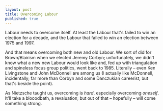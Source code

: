 ```yaml
---
layout: post
title: Overcoming Labour
published: true
---
```



Labour needs to overcome itself. At least the Labour that's failed to win an election for a decade, and the Labour that failed to win an election between 1975 and 1997.

And that means overcoming both new and old Labour. We sort of did for Brown/Blairism when we elected Jeremy Corbyn; unfortunately, we didn't know what a new new Labour would look like and, fed up with triangulation and spineless focus group politics, went back to 1985. Literally &#8211; even Ken Livingstone and John McDonnell are among us (I actually like McDonnell, incidentally; far more than Corbyn and some Danczukian careerist, but that's beside the point).

As Nietzsche taught us, overcoming is _hard_, especially overcoming _oneself_. It'll take a blooodbath, a revaluation; but out of that &#8211; hopefully &#8211; will come something strong.
